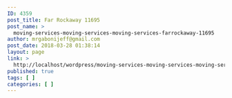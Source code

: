 ```yaml
---
ID: 4359
post_title: Far Rockaway 11695
post_name: >
  moving-services-moving-services-moving-services-farrockaway-11695
author: mrgabonijeff@gmail.com
post_date: 2018-03-28 01:38:14
layout: page
link: >
  http://localhost/wordpress/moving-services-moving-services-moving-services-farrockaway-11695/
published: true
tags: [ ]
categories: [ ]
---
```

